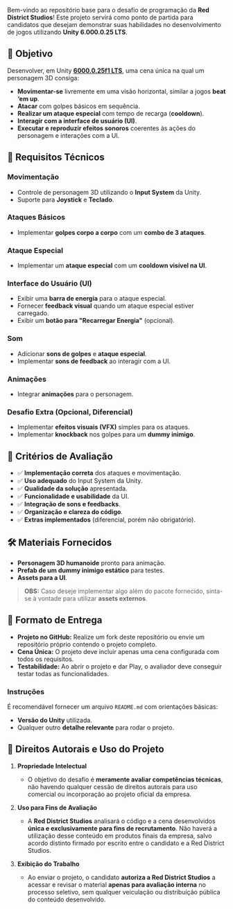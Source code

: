 Bem-vindo ao repositório base para o desafio de programação da **Red District Studios**! Este projeto servirá como ponto de partida para candidatos que desejam demonstrar suas habilidades no desenvolvimento de jogos utilizando **Unity 6.000.0.25 LTS**.

## 📌 Objetivo

Desenvolver, em Unity **[6000.0.25f1 LTS](unityhub://6000.0.25f1/4859ab7b5a49)**, uma cena única na qual um personagem 3D consiga:

-   **Movimentar-se** livremente em uma visão horizontal, similar a jogos **beat ‘em up**.
-   **Atacar** com golpes básicos em sequência.
-   **Realizar um ataque especial** com tempo de recarga (**cooldown**).
-   **Interagir com a interface de usuário (UI)**.
-   **Executar e reproduzir efeitos sonoros** coerentes às ações do personagem e interações com a UI.

## 🎯 Requisitos Técnicos

### Movimentação

-   Controle de personagem 3D utilizando o **Input System** da Unity.
-   Suporte para **Joystick** e **Teclado**.

### Ataques Básicos

-   Implementar **golpes corpo a corpo** com um **combo de 3 ataques**.

### Ataque Especial

-   Implementar um **ataque especial** com um **cooldown visível na UI**.

### Interface do Usuário (UI)

-   Exibir uma **barra de energia** para o ataque especial.
-   Fornecer **feedback visual** quando um ataque especial estiver carregado.
-   Exibir um **botão para "Recarregar Energia"** (opcional).

### Som

-   Adicionar **sons de golpes** e **ataque especial**.
-   Implementar **sons de feedback** ao interagir com a UI.

### Animações

-   Integrar **animações** para o personagem.

### Desafio Extra (Opcional, Diferencial)

-   Implementar **efeitos visuais (VFX)** simples para os ataques.
-   Implementar **knockback** nos golpes para um **dummy inimigo**.

## 📌 Critérios de Avaliação

-   ✅ **Implementação correta** dos ataques e movimentação.
-   ✅ **Uso adequado** do Input System da Unity.
-   ✅ **Qualidade da solução** apresentada.
-   ✅ **Funcionalidade e usabilidade** da UI.
-   ✅ **Integração de sons e feedbacks**.
-   ✅ **Organização e clareza do código**.
-   ✅ **Extras implementados** (diferencial, porém não obrigatório).

## 🛠️ Materiais Fornecidos

-   **Personagem 3D humanoide** pronto para animação.
-   **Prefab de um dummy inimigo estático** para testes.
-   **Assets para a UI**.

> **OBS:** Caso deseje implementar algo além do pacote fornecido, sinta-se à vontade para utilizar **assets externos**.

## 🚀 Formato de Entrega

-   **Projeto no GitHub:** Realize um fork deste repositório ou envie um repositório próprio contendo o projeto completo.
-   **Cena Única:** O projeto deve incluir apenas uma cena configurada com todos os requisitos.
-   **Testabilidade:** Ao abrir o projeto e dar Play, o avaliador deve conseguir testar todas as funcionalidades.

### Instruções

É recomendável fornecer um arquivo `README.md` com orientações básicas:

-   **Versão do Unity** utilizada.
-   Qualquer outro **detalhe relevante** para rodar o projeto.

## 📌 Direitos Autorais e Uso do Projeto

1.  **Propriedade Intelectual**
    
    -   O objetivo do desafio é **meramente avaliar competências técnicas**, não havendo qualquer cessão de direitos autorais para uso comercial ou incorporação ao projeto oficial da empresa.
2.  **Uso para Fins de Avaliação**
    
    -   A **Red District Studios** analisará o código e a cena desenvolvidos **única e exclusivamente para fins de recrutamento**. Não haverá a utilização desse conteúdo em produtos finais da empresa, salvo acordo distinto firmado por escrito entre o candidato e a Red District Studios.
3.  **Exibição do Trabalho**
    
    -   Ao enviar o projeto, o candidato **autoriza a Red District Studios** a acessar e revisar o material **apenas para avaliação interna** no processo seletivo, sem qualquer veiculação ou distribuição pública do conteúdo desenvolvido.
